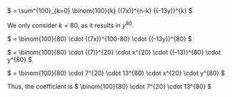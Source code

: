 $ = \sum^{100}_{k=0} \binom{100}{k} {(7x)}^{n-k} {(-13y)}^{k} $

We only consider $k=80$, as it results in $y^{80}$.

$ = \binom{100}{80} \cdot {(7x)}^{100-80} \cdot {(-13y)}^{80} $

$ = \binom{100}{80} \cdot {(7)}^{20} \cdot x^{20} \cdot {(-13)}^{80} \cdot y^{80} $

$ = \binom{100}{80} \cdot 7^{20} \cdot 13^{80} \cdot x^{20} \cdot y^{80} $

Thus, the coefficient is $ \binom{100}{80} \cdot 7^{20} \cdot 13^{80} $
